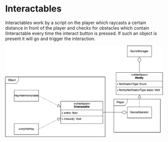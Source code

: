 # Interactables
Interactables work by a script on the player which raycasts a certain distance in front of the 
player and checks for obstacles which contain IInteractable every time the interact button is 
pressed. If such an object is present it will go and trigger the interaction.

![UML for Interactables](./images/Interactable.png)
